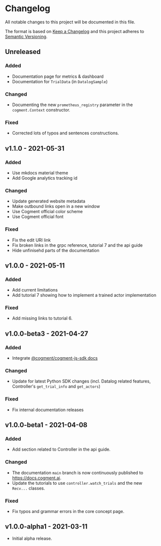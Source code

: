 # Changelog

All notable changes to this project will be documented in this file.

The format is based on [Keep a Changelog](http://keepachangelog.com/en/1.0.0/)
and this project adheres to [Semantic Versioning](http://semver.org/spec/v2.0.0.html).

## Unreleased

### Added

-   Documentation page for metrics & dashboard
-   Documentation for `TrialData` (in `DatalogSample`)

### Changed

-   Documenting the new `prometheus_registry` parameter in the `cogment.Context` constructor.

### Fixed

-   Corrected lots of typos and sentences constructions.

## v1.1.0 - 2021-05-31

### Added

-   Use mkdocs material theme
-   Add Google analytics tracking id

### Changed

-   Update generated website metadata
-   Make outbound links open in a new window
-   Use Cogment official color scheme
-   Use Cogment official font

### Fixed

-   Fix the edit URI link
-   Fix broken links in the grpc reference, tutorial 7 and the api guide
-   Hide unfinisehd parts of the documentation

## v1.0.0 - 2021-05-11

### Added

-   Add current limitations
-   Add tutorial 7 showing how to implement a trained actor implementation

### Fixed

-   Add missing links to tutorial 6.

## v1.0.0-beta3 - 2021-04-27

### Added

-   Integrate
    [@cogment/cogment-js-sdk docs](https://github.com/cogment/cogment-js-sdk)

### Changed

-   Update for latest Python SDK changes (incl. Datalog related features, Controller's `get_trial_info` and `get_actors`)

### Fixed

-   Fix internal documentation releases

## v1.0.0-beta1 - 2021-04-08

### Added

-   Add section related to Controller in the api guide.

### Changed

-   The documentation `main` branch is now continuously published to https://docs.cogment.ai.
-   Update the tutorials to use `controller.watch_trials` and the new `Recv...` classes.

### Fixed

-   Fix typos and grammar errors in the core concept page.

## v1.0.0-alpha1 - 2021-03-11

-   Initial alpha release.
